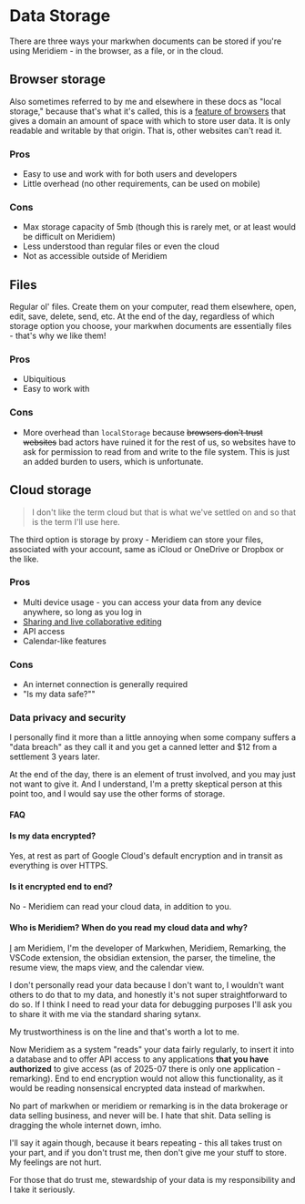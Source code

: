 # Data Storage

There are three ways your markwhen documents can be stored if you're using Meridiem - in the browser, as a file, or in the cloud.

## Browser storage

Also sometimes referred to by me and elsewhere in these docs as "local storage," because that's what it's called, this is a [feature of browsers](https://developer.mozilla.org/en-US/docs/Web/API/Window/localStorage) that gives a domain an amount of space with which to store user data. It is only readable and writable by that origin. That is, other websites can't read it.

### Pros

- Easy to use and work with for both users and developers
- Little overhead (no other requirements, can be used on mobile)

### Cons

- Max storage capacity of 5mb (though this is rarely met, or at least would be difficult on Meridiem)
- Less understood than regular files or even the cloud
- Not as accessible outside of Meridiem

## Files

Regular ol' files. Create them on your computer, read them elsewhere, open, edit, save, delete, send, etc. At the end of the day, regardless of which storage option you choose, your markwhen documents are essentially files - that's why we like them!

### Pros

- Ubiquitious
- Easy to work with

### Cons

- More overhead than `localStorage` because ~~browsers don't trust websites~~ bad actors have ruined it for the rest of us, so websites have to ask for permission to read from and write to the file system. This is just an added burden to users, which is unfortunate.

## Cloud storage

> I don't like the term cloud but that is what we've settled on and so that is the term I'll use here.

The third option is storage by proxy - Meridiem can store your files, associated with your account, same as iCloud or OneDrive or Dropbox or the like.

### Pros

- Multi device usage - you can access your data from any device anywhere, so long as you log in
- [Sharing and live collaborative editing](/meridiem/sharing)
- API access
- Calendar-like features

### Cons

- An internet connection is generally required
- "Is my data safe?""

### Data privacy and security

I personally find it more than a little annoying when some company suffers a "data breach" as they call it and you get a canned letter and $12 from a settlement 3 years later.

At the end of the day, there is an element of trust involved, and you may just not want to give it. And I understand, I'm a pretty skeptical person at this point too, and I would say use the other forms of storage.

#### FAQ

#### Is my data encrypted?

Yes, at rest as part of Google Cloud's default encryption and in transit as everything is over HTTPS.

#### Is it encrypted end to end?

No - Meridiem can read your cloud data, in addition to you.

#### Who is Meridiem? When do you read my cloud data and why?

[I](https://github.com/kochrt) am Meridiem, I'm the developer of Markwhen, Meridiem, Remarking, the VSCode extension, the obsidian extension, the parser, the timeline, the resume view, the maps view, and the calendar view.

I don't personally read your data because I don't want to, I wouldn't want others to do that to my data, and honestly it's not super straightforward to do so. If I think I need to read your data for debugging purposes I'll ask you to share it with me via the standard sharing sytanx.

My trustworthiness is on the line and that's worth a lot to me.

Now Meridiem as a system "reads" your data fairly regularly, to insert it into a database and to offer API access to any applications **that you have authorized** to give access (as of 2025-07 there is only one application - remarking). End to end encryption would not allow this functionality, as it would be reading nonsensical encrypted data instead of markwhen.

No part of markwhen or meridiem or remarking is in the data brokerage or data selling business, and never will be. I hate that shit. Data selling is dragging the whole internet down, imho.

I'll say it again though, because it bears repeating - this all takes trust on your part, and if you don't trust me, then don't give me your stuff to store. My feelings are not hurt.

For those that do trust me, stewardship of your data is my responsibility and I take it seriously.